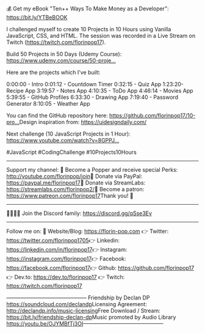 💰 Get my eBook "Ten++ Ways To Make Money as a Developer": https://bit.ly/YTBeBOOK​

I challenged myself to create 10 Projects in 10 Hours using Vanilla JavaScript, CSS, and HTML. The session was recorded in a Live Stream on Twitch (https://twitch.com/florinpop17​).

Build 50 Projects in 50 Days (Udemy Course): https://www.udemy.com/course/50-proje...​

Here are the projects which I’ve built:

0:00:00​ - Intro
0:01:12​ - Countdown Timer
0:32:15​ - Quiz App
1:23:20​ - Recipe App
3:19:57​ - Notes App
4:10:35​ - ToDo App
4:46:14​ - Movies App
5:39:55​ - GitHub Profiles
6:33:30​ - Drawing App
7:19:40​ - Password Generator
8:10:05​ - Weather App

You can find the GitHub repository here: https://github.com/florinpop17/10-pro...​
Design inspiration from: https://uidesigndaily.com/​

Next challenge (10 JavaScript Projects in 1 Hour): https://www.youtube.com/watch?v=8GPPJ...​

#JavaScript​ #CodingChallenge​ #10Projects10Hours​

---

Support my channel:
💜 Become a Popper and receive special Perks: http://youtube.com/florinpop/join​
💜 Donate via PayPal: https://paypal.me/florinpop17​
💜 Donate via StreamLabs: https://streamlabs.com/florinpop2/​
💜 Become a patron: https://www.patreon.com/florinpop17​
Thank you! 🙏

---

👨‍👩‍👧‍👦 Join the Discord family: https://discord.gg/qSse3Ey​

---

Follow me on:
📃 Website/Blog: https://florin-pop.com​
👉 Twitter: https://twitter.com/florinpop1705​
👉 Linkedin: https://linkedin.com/in/florinpop17​
👉 Instagram: https://instagram.com/florinpop17​
👉 Facebook: https://facebook.com/florinpop17​
👉 Github: https://github.com/florinpop17​
👉 Dev.to: https://dev.to/florinpop17​
👉 Twitch: https://twitch.com/florinpop17​

––––––––––––––––––––––––––––––
Friendship by Declan DP https://soundcloud.com/declandp​
Licensing Agreement: http://declandp.info/music-licensing​
Free Download / Stream: https://bit.ly/friendship-declan-dp​
Music promoted by Audio Library https://youtu.be/OJYMBfTj3OI​
––––––––––––––––––––––––––––––
